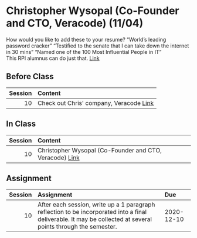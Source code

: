 Christopher Wysopal (Co-Founder and CTO, Veracode) (11/04)
============================

How would you like to add these to your resume? 
  “World’s leading password cracker” 
  “Testified to the senate that I can take down the internet in 30 mins” 
  “Named one of the 100 Most Influential People in IT”   
This RPI alumnus can do just that.
 [Link](../../sessions/session10)

## Before Class

|   Session | Content                                                              |
|----------:|:---------------------------------------------------------------------|
|        10 | Check out Chris' company, Veracode [Link](https://www.veracode.com/) |


## In Class

|   Session | Content                                                                                          |
|----------:|:-------------------------------------------------------------------------------------------------|
|        10 | Christopher Wysopal (Co-Founder and CTO, Veracode) [Link](https://www.screencast.com/t/FaZ3Dicj) |


## Assignment

|   Session | Assignment                                                                                                                                                     | Due        |
|----------:|:---------------------------------------------------------------------------------------------------------------------------------------------------------------|:-----------|
|        10 | After each session, write up a 1 paragraph reflection to be incorporated into a final deliverable. It may be collected at several points through the semester. | 2020-12-10 |

